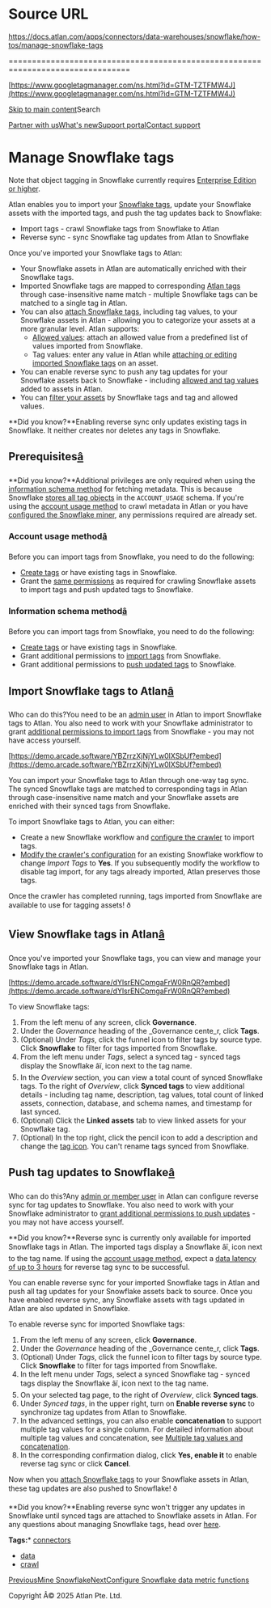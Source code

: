 # Source URL
https://docs.atlan.com/apps/connectors/data-warehouses/snowflake/how-tos/manage-snowflake-tags

================================================================================

<!--
canonical: https://docs.atlan.com/apps/connectors/data-warehouses/snowflake/how-tos/manage-snowflake-tags
link-alternate: https://docs.atlan.com/apps/connectors/data-warehouses/snowflake/how-tos/manage-snowflake-tags
meta-description: You can import your Snowflake tags to Atlan through one-way tag sync. The synced Snowflake tags will be matched to corresponding tags in Atlan through case-insensitive name match and your Snowflake assets will be enriched with their synced tags from Snowflake.
meta-docsearch:docusaurus_tag: docs-default-current
meta-docsearch:language: en
meta-docsearch:version: current
meta-docusaurus_locale: en
meta-docusaurus_tag: docs-default-current
meta-docusaurus_version: current
meta-generator: Docusaurus v3.8.1
meta-og-description: You can import your Snowflake tags to Atlan through one-way tag sync. The synced Snowflake tags will be matched to corresponding tags in Atlan through case-insensitive name match and your Snowflake assets will be enriched with their synced tags from Snowflake.
meta-og-locale: en
meta-og-title: Manage Snowflake tags | Atlan Documentation
meta-og-url: https://docs.atlan.com/apps/connectors/data-warehouses/snowflake/how-tos/manage-snowflake-tags
meta-twitter:card: summary_large_image
meta-viewport: width=device-width,initial-scale=1
title: Manage Snowflake tags | Atlan Documentation
-->

[https://www.googletagmanager.com/ns.html?id=GTM-TZTFMW4J](https://www.googletagmanager.com/ns.html?id=GTM-TZTFMW4J)

[Skip to main content](#__docusaurus_skipToContent_fallback)Search

[Partner with us](https://docs.google.com/forms/d/e/1FAIpQLScuAIhCm2GS7YFstrOjawbP8J7PUmOynQo7wI2yGCcCyEcVSw/viewform)[What's new](https://shipped.atlan.com/)[Support portal](https://atlan.zendesk.com/auth/v2/login/signin?return_to=https%3A%2F%2Fatlan.zendesk.com%2Fhc%2Fen-us&theme=hc&locale=en-us&brand_id=1900000425113&auth_origin=1900000425113%2Cfalse%2Ctrue)[Contact support](/support/submit-request)

Manage Snowflake tags
=====================

Note that object tagging in Snowflake currently requires [Enterprise Edition or higher](https://docs.snowflake.com/en/user-guide/intro-editions#feature-edition-matrix).

Atlan enables you to import your [Snowflake tags](https://docs.snowflake.com/en/user-guide/object-tagging), update your Snowflake assets with the imported tags, and push the tag updates back to Snowflake:

* Import tags \- crawl Snowflake tags from Snowflake to Atlan
* Reverse sync \- sync Snowflake tag updates from Atlan to Snowflake

Once you've imported your Snowflake tags to Atlan:

* Your Snowflake assets in Atlan are automatically enriched with their Snowflake tags.
* Imported Snowflake tags are mapped to corresponding [Atlan tags](/product/capabilities/governance/tags/concepts/what-are-tags) through case\-insensitive name match \- multiple Snowflake tags can be matched to a single tag in Atlan.
* You can also [attach Snowflake tags](/product/capabilities/governance/tags/how-tos/attach-a-tag), including tag values, to your Snowflake assets in Atlan \- allowing you to categorize your assets at a more granular level. Atlan supports:
    + [Allowed values](https://docs.snowflake.com/en/user-guide/object-tagging#label-object-tagging-specify-tag-values): attach an allowed value from a predefined list of values imported from Snowflake.
    + Tag values: enter any value in Atlan while [attaching or editing imported Snowflake tags](/product/capabilities/governance/tags/how-tos/attach-a-tag) on an asset.
* You can enable reverse sync to push any tag updates for your Snowflake assets back to Snowflake \- including [allowed and tag values](/product/capabilities/governance/tags/how-tos/attach-a-tag) added to assets in Atlan.
* You can [filter your assets](/product/capabilities/discovery/how-tos/use-the-filters-menu) by Snowflake tags and tag and allowed values.

**Did you know?**Enabling reverse sync only updates existing tags in Snowflake. It neither creates nor deletes any tags in Snowflake.

Prerequisites[â](#prerequisites "Direct link to Prerequisites")
-----------------------------------------------------------------

**Did you know?**Additional privileges are only required when using the [information schema method](/apps/connectors/data-warehouses/snowflake/how-tos/set-up-snowflake) for fetching metadata. This is because Snowflake [stores all tag objects](https://docs.snowflake.com/en/user-guide/object-tagging#discover-tags) in the `ACCOUNT_USAGE` schema. If you're using the [account usage method](/apps/connectors/data-warehouses/snowflake/how-tos/set-up-snowflake) to crawl metadata in Atlan or you have [configured the Snowflake miner](/apps/connectors/data-warehouses/snowflake/how-tos/set-up-snowflake), any permissions required are already set.

### Account usage method[â](#account-usage-method "Direct link to Account usage method")

Before you can import tags from Snowflake, you need to do the following:

* [Create tags](https://docs.snowflake.com/en/user-guide/object-tagging#creating-assigning-tags) or have existing tags in Snowflake.
* Grant the [same permissions](/apps/connectors/data-warehouses/snowflake/how-tos/set-up-snowflake) as required for crawling Snowflake assets to import tags and push updated tags to Snowflake.

### Information schema method[â](#information-schema-method "Direct link to Information schema method")

Before you can import tags from Snowflake, you need to do the following:

* [Create tags](https://docs.snowflake.com/en/user-guide/object-tagging#creating-assigning-tags) or have existing tags in Snowflake.
* Grant additional permissions to [import tags](/apps/connectors/data-warehouses/snowflake/how-tos/set-up-snowflake) from Snowflake.
* Grant additional permissions to [push updated tags](/apps/connectors/data-warehouses/snowflake/how-tos/set-up-snowflake) to Snowflake.

Import Snowflake tags to Atlan[â](#import-snowflake-tags-to-atlan "Direct link to Import Snowflake tags to Atlan")
--------------------------------------------------------------------------------------------------------------------

Who can do this?You need to be an [admin user](/product/capabilities/governance/users-and-groups/concepts/what-are-user-roles#admin) in Atlan to import Snowflake tags to Atlan. You also need to work with your Snowflake administrator to grant [additional permissions to import tags](/apps/connectors/data-warehouses/snowflake/how-tos/set-up-snowflake) from Snowflake \- you may not have access yourself.

[https://demo.arcade.software/YBZrrzXjNjYLw0lXSbUf?embed](https://demo.arcade.software/YBZrrzXjNjYLw0lXSbUf?embed)

You can import your Snowflake tags to Atlan through one\-way tag sync. The synced Snowflake tags are matched to corresponding tags in Atlan through case\-insensitive name match and your Snowflake assets are enriched with their synced tags from Snowflake.

To import Snowflake tags to Atlan, you can either:

* Create a new Snowflake workflow and [configure the crawler](/apps/connectors/data-warehouses/snowflake/how-tos/crawl-snowflake#configure-the-crawler) to import tags.
* [Modify the crawler's configuration](/product/connections/how-tos/manage-connectivity) for an existing Snowflake workflow to change *Import Tags* to **Yes**. If you subsequently modify the workflow to disable tag import, for any tags already imported, Atlan preserves those tags.

Once the crawler has completed running, tags imported from Snowflake are available to use for tagging assets! ð

View Snowflake tags in Atlan[â](#view-snowflake-tags-in-atlan "Direct link to View Snowflake tags in Atlan")
--------------------------------------------------------------------------------------------------------------

Once you've imported your Snowflake tags, you can view and manage your Snowflake tags in Atlan.

[https://demo.arcade.software/dYlsrENCpmgaFrW0RnQR?embed](https://demo.arcade.software/dYlsrENCpmgaFrW0RnQR?embed)

To view Snowflake tags:

1. From the left menu of any screen, click **Governance**.
2. Under the *Governance* heading of the \_Governance cente\_r, click **Tags**.
3. (Optional) Under *Tags*, click the funnel icon to filter tags by source type. Click **Snowflake** to filter for tags imported from Snowflake.
4. From the left menu under *Tags*, select a synced tag \- synced tags display the Snowflake âï¸ icon next to the tag name.
5. In the *Overview* section, you can view a total count of synced Snowflake tags. To the right of *Overview*, click **Synced tags** to view additional details \- including tag name, description, tag values, total count of linked assets, connection, database, and schema names, and timestamp for last synced.
6. (Optional) Click the **Linked assets** tab to view linked assets for your Snowflake tag.
7. (Optional) In the top right, click the pencil icon to add a description and change the [tag icon](/product/capabilities/governance/tags/how-tos/create-a-new-tag). You can't rename tags synced from Snowflake.

Push tag updates to Snowflake[â](#push-tag-updates-to-snowflake "Direct link to Push tag updates to Snowflake")
-----------------------------------------------------------------------------------------------------------------

Who can do this?Any [admin or member user](/product/capabilities/governance/users-and-groups/concepts/what-are-user-roles) in Atlan can configure reverse sync for tag updates to Snowflake. You also need to work with your Snowflake administrator to [grant additional permissions to push updates](/apps/connectors/data-warehouses/snowflake/how-tos/set-up-snowflake) \- you may not have access yourself.

**Did you know?**Reverse sync is currently only available for imported Snowflake tags in Atlan. The imported tags display a Snowflake âï¸ icon next to the tag name. If using the [account usage method](/apps/connectors/data-warehouses/snowflake/how-tos/set-up-snowflake), expect a [data latency of up to 3 hours](https://docs.snowflake.com/en/sql-reference/account-usage#differences-between-account-usage-and-information-schema) for reverse tag sync to be successful.

You can enable reverse sync for your imported Snowflake tags in Atlan and push all tag updates for your Snowflake assets back to source. Once you have enabled reverse sync, any Snowflake assets with tags updated in Atlan are also updated in Snowflake.

To enable reverse sync for imported Snowflake tags:

1. From the left menu of any screen, click **Governance**.
2. Under the *Governance* heading of the \_Governance cente\_r, click **Tags**.
3. (Optional) Under *Tags*, click the funnel icon to filter tags by source type. Click **Snowflake** to filter for tags imported from Snowflake.
4. In the left menu under *Tags*, select a synced Snowflake tag \- synced tags display the Snowflake âï¸ icon next to the tag name.
5. On your selected tag page, to the right of *Overview*, click **Synced tags**.
6. Under *Synced tags*, in the upper right, turn on **Enable reverse sync** to synchronize tag updates from Atlan to Snowflake.
7. In the advanced settings, you can also enable **concatenation** to support multiple tag values for a single column. For detailed information about multiple tag values and concatenation, see [Multiple tag values and concatenation](/apps/connectors/data-warehouses/snowflake/references/multiple-tag-values-and-concatenation).
8. In the corresponding confirmation dialog, click **Yes, enable it** to enable reverse tag sync or click **Cancel**.

Now when you [attach Snowflake tags](/product/capabilities/governance/tags/how-tos/attach-a-tag) to your Snowflake assets in Atlan, these tag updates are also pushed to Snowflake! ð

**Did you know?**Enabling reverse sync won't trigger any updates in Snowflake until synced tags are attached to Snowflake assets in Atlan. For any questions about managing Snowflake tags, head over [here](/apps/connectors/data-warehouses/snowflake/troubleshooting/troubleshooting-snowflake-tag-management).

**Tags:*** [connectors](/tags/connectors)
* [data](/tags/data)
* [crawl](/tags/crawl)

[PreviousMine Snowflake](/apps/connectors/data-warehouses/snowflake/how-tos/mine-snowflake)[NextConfigure Snowflake data metric functions](/apps/connectors/data-warehouses/snowflake/how-tos/configure-snowflake-data-metric-functions)

Copyright Â© 2025 Atlan Pte. Ltd.

